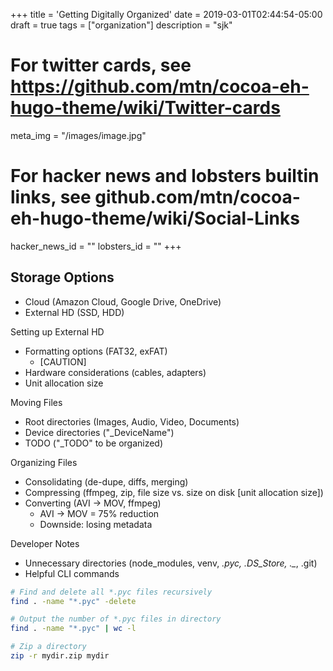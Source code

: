 +++
title = 'Getting Digitally Organized'
date = 2019-03-01T02:44:54-05:00
draft = true
tags = ["organization"]
description = "sjk"

# For twitter cards, see https://github.com/mtn/cocoa-eh-hugo-theme/wiki/Twitter-cards
meta_img = "/images/image.jpg"

# For hacker news and lobsters builtin links, see github.com/mtn/cocoa-eh-hugo-theme/wiki/Social-Links
hacker_news_id = ""
lobsters_id = ""
+++


## Storage Options

* Cloud (Amazon Cloud, Google Drive, OneDrive)
* External HD (SSD, HDD)

Setting up External HD

* Formatting options (FAT32, exFAT)
    * [CAUTION] 
* Hardware considerations (cables, adapters)
* Unit allocation size

Moving Files

* Root directories (Images, Audio, Video, Documents)
* Device directories ("\_DeviceName")
* TODO ("\_TODO" to be organized)

Organizing Files

* Consolidating (de-dupe, diffs, merging)
* Compressing (ffmpeg, zip, file size vs. size on disk [unit allocation size])
* Converting (AVI -> MOV, ffmpeg)
    * AVI -> MOV = 75% reduction
    * Downside: losing metadata

Developer Notes

* Unnecessary directories (node_modules, venv, *.pyc, .DS_Store, ._*, .git)
* Helpful CLI commands

```bash
# Find and delete all *.pyc files recursively
find . -name "*.pyc" -delete

# Output the number of *.pyc files in directory
find . -name "*.pyc" | wc -l

# Zip a directory
zip -r mydir.zip mydir
```
